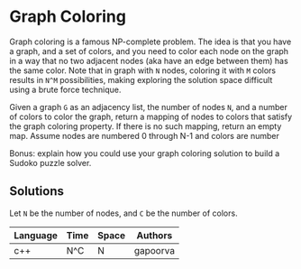 # Graph Coloring

Graph coloring is a famous NP-complete problem. The idea is that you have a graph, and a set of colors, and you need to color each node on the graph in a way that no two adjacent nodes (aka have an edge between them) has the same color. Note that in graph with `N` nodes, coloring it with `M` colors results in `N^M` possibilities, making exploring the solution space difficult using a brute force technique.

Given a graph `G` as an adjacency list, the number of nodes `N`, and a number of colors to color the graph, return a mapping of nodes to colors that satisfy the graph coloring property. If there is no such mapping, return an empty map. Assume nodes are numbered 0 through N-1 and colors are number

Bonus: explain how you could use your graph coloring solution to build a Sudoko puzzle solver.

## Solutions

Let `N` be the number of nodes, and `C` be the number of colors.

| Language | Time   | Space | Authors  |
|----------|--------|-------|----------|
| c++      | N^C    | N     | gapoorva |